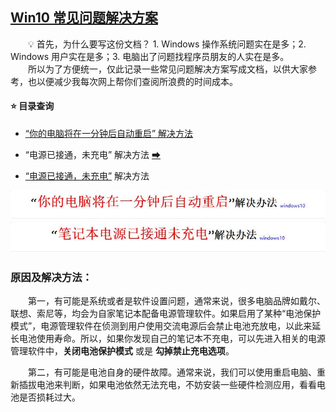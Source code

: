 ## [Win10 常见问题解决方案](#title)

&emsp;&emsp;💡 首先，为什么要写这份文档？ 1. Windows 操作系统问题实在是多；2. Windows 用户实在是多；3. 电脑出了问题找程序员朋友的人实在是多。<br>&emsp;&emsp;所以为了方便统一，仅此记录一些常见问题解决方案写成文档，以供大家参考，也以便减少我每次网上帮你们查阅所浪费的时间成本。

#### ⭐ 目录查询

+ [“你的电脑将在一分钟后自动重启” 解决方法](#Q1)

+ “电源已接通，未充电” 解决方法 [➡](#Q2)

+ [“电源已接通，未充电”](#Q2) 解决方法

<div align="center">
    <a name="Q1"><img src="pics/title1.jpg" width=600></a>
</div>


<div align="center">
    <a name="Q2"><img src="pics/title2.jpg" width=600></a>
</div>

### 原因及解决方法：

&emsp;&emsp;第一，有可能是系统或者是软件设置问题，通常来说，很多电脑品牌如戴尔、联想、索尼等，均会为自家笔记本配备电源管理软件。如果启用了某种“电池保护模式”，电源管理软件在侦测到用户使用交流电源后会禁止电池充放电，以此来延长电池使用寿命。所以，如果你发现自己的笔记本不充电，可以先进入相关的电源管理软件中，**关闭电池保护模式** 或是 **勾掉禁止充电选项**。

&emsp;&emsp;第二，有可能是电池自身的硬件故障。通常来说，我们可以使用重启电脑、重新插拔电池来判断，如果电池依然无法充电，不妨安装一些硬件检测应用，看看电池是否损耗过大。